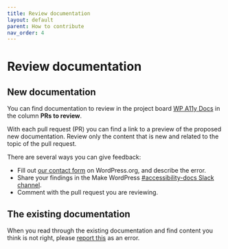 ```yaml
---
title: Review documentation
layout: default
parent: How to contribute
nav_order: 4
---
```


# Review documentation

## New documentation
You can find documentation to review in the project board [WP A11y Docs](https://github.com/orgs/wpaccessibility/projects/3) in the column **PRs to review**.

With each pull request (PR) you can find a link to a preview of the proposed new documentation.
Review only the content that is new and related to the topic of the pull request.

There are several ways you can give feedback:
- Fill out [our contact form](https://make.wordpress.org/accessibility/accessibility-knowledge-base-contact/) on WordPress.org, and describe the error.
- Share your findings in the Make WordPress [#accessibility-docs Slack channel](https://wordpress.slack.com/archives/C6PK2QCTY).
- Comment with the pull request you are reviewing.

## The existing documentation

When you read through the existing documentation and find content you think is not right, please [report this](/docs/contribute/report-error/) as an error.

